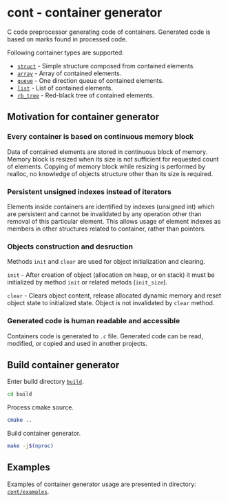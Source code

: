 # cont - container generator
C code preprocessor generating code of containers. Generated code is based on
marks found in processed code.

Following container types are supported:

* [`struct`](https://github.com/izuzanak/cont/blob/cont_c/cont/generators/gen_struct.cc) - Simple structure composed from contained elements.
* [`array`](https://github.com/izuzanak/cont/blob/cont_c/cont/generators/gen_array.cc) - Array of contained elements.
* [`queue`](https://github.com/izuzanak/cont/blob/cont_c/cont/generators/gen_queue.cc) - One direction queue of contained elements.
* [`list`](https://github.com/izuzanak/cont/blob/cont_c/cont/generators/gen_list.cc) - List of contained elements.
* [`rb_tree`](https://github.com/izuzanak/cont/blob/cont_c/cont/generators/gen_rb_tree.cc) - Red-black tree of contained elements.

## Motivation for container generator

### Every container is based on continuous memory block

Data of contained elements are stored in continuous block of memory. Memory block
is resized when its size is not sufficient for requested count of elements.
Copying of memory block while resizing is performed by realloc, no knowledge of
objects structure other than its size is required.

### Persistent unsigned indexes instead of iterators

Elements inside containers are identified by indexes (unsigned int) which are
persistent and cannot be invalidated by any operation other than removal of
this particular element.  This allows usage of element indexes as members
in other structures related to container, rather than pointers.

### Objects construction and desruction

Methods `init` and `clear` are used for object initialization and clearing.

`init` - After creation of object (allocation on heap, or on stack) it must be
initialized by method `init` or related metods (`init_size`).

`clear` - Clears object content, release allocated dynamic memory and reset
object state to initialized state. Object is not invalidated by `clear` method.

### Generated code is human readable and accessible

Containers code is generated to `.c` file. Generated code can be read, modified,
or copied and used in another projects.

## Build container generator

Enter build directory [`build`](https://github.com/izuzanak/cont/tree/cont_c/build).
```sh
cd build
```

Process cmake source.
```sh
cmake ..
```

Build container generator.
```sh
make -j$(nproc)
```

## Examples

Examples of container generator usage are presented in directory: [`cont/examples`](https://github.com/izuzanak/cont/tree/cont_c/cont/examples).
